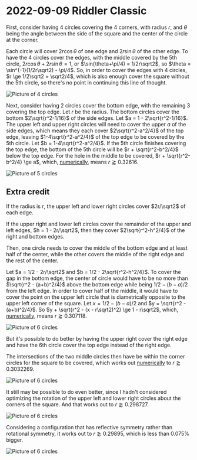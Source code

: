 2022-09-09 Riddler Classic
==========================
First, consider having 4 circles covering the 4 corners, with radius $r$,
and $\theta$ being the angle between the side of the square and the center
of the circle at the corner.

Each circle will cover $2r\cos\theta$ of one edge and $2r\sin\theta$ of
the other edge.  To have the 4 circles cover the edges, with the middle
covered by the 5th circle, $2r\cos\theta + 2r\sin\theta = 1$, or
$\sin(\theta+\pi/4) =  1/2r\sqrt2$, so
$\theta = \sin^{-1}(1/2r\sqrt2) - \pi/4$.  So, in order to cover the
edges with 4 circles, $r \ge 1/2\sqrt2 = \sqrt2/4$, which is also enough
cover the square without the 5th circle, so there's no point in continuing
this line of thought.

![Picture of 4 circles](20220909c-4.svg)

Next, consider having 2 circles cover the bottom edge, with the remaining 3
covering the top edge.  Let $r$ be the radius.  The bottom circles cover
the bottom $2\sqrt{r^2-1/16}$ of the side edges.  Let
$a = 1 - 2\sqrt{r^2-1/16}$.  The upper left and upper right circles will need
to cover the upper $a$ of the side edges, which means they each cover
$2\sqrt{r^2-a^2/4}$ of the top edge, leaving $1-4\sqrt{r^2-a^2/4}$ of the
top edge to be covered by the 5th circle.  Let $b = 1-4\sqrt{r^2-a^2/4}$.
If the 5th circle finishes covering the top edge, the bottom of the 5th
circle will be $r + \sqrt{r^2-b^2/4}$ below the top edge.  For the hole
in the middle to be covered, $r + \sqrt{r^2-b^2/4} \ge a$, which,
[numerically](20220909c.hs), means $r \gtrapprox 0.32616$.

![Picture of 5 circles](20220909c-5.svg)

Extra credit
------------
If the radius is $r$, the upper left and lower right circles cover
$2r/\sqrt2$ of each edge.

If the upper right and lower left circles cover the remainder of the
upper and left edges, $h = 1 - 2r/\sqrt2$, then they cover
$2\sqrt{r^2-h^2/4}$ of the right and bottom edges.

Then, one circle needs to cover the middle of the bottom edge and at least
half of the center, while the other covers the middle of the right edge and
the rest of the center.

Let $a = 1/2 - 2r/\sqrt2$ and $b = 1/2 - 2\sqrt{r^2-h^2/4}$.  To cover the
gap in the bottom edge, the center of circle would have to be no more than
$\sqrt{r^2 - (a+b)^2/4}$ above the bottom edge while being $1/2-(b-a)/2$ from
the left edge.  In order to cover half of the middle, it would have to cover
the point on the upper left circle that is diametrically opposite to the
upper left corner of the square.  Let $x = 1/2-(b-a)/2$ and
$y = \sqrt{r^2 - (a+b)^2/4}$.  So
$y + \sqrt{r^2 - (x - r\sqrt2)^2} \ge 1 - r\sqrt2$, which,
[numerically](20220909c.hs), means $r \gtrapprox 0.307118$.

![Picture of 6 circles](20220909c-6.svg)

But it's possible to do better by having the upper right cover the right
edge and have the 6th circle cover the top edge instead of the right edge.

The intersections of the two middle circles then have be within the corner
circles for the square to be covered, which works out
[numerically](20220909c.hs) to $r \gtrapprox 0.3032269$.

![Picture of 6 circles](20220909c-6-2.svg)

It still may be possible to do even better, since I hadn't considered
optimizing the rotation of the upper left and lower right circles about
the corners of the square.  And that works out to $r \gtrapprox 0.298727$.

![Picture of 6 circles](20220909c-6-3.svg)

Considering a configuration that has reflective symmetry rather than
rotational symmetry, it works out to $r \gtrapprox 0.29895$, which is
less than 0.075% bigger.

![Picture of 6 circles](20220909c-6-4.svg)
